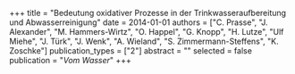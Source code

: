+++
title = "Bedeutung oxidativer Prozesse in der Trinkwasseraufbereitung und Abwasserreinigung"
date = 2014-01-01
authors = ["C. Prasse", "J. Alexander", "M. Hammers-Wirtz", "O. Happel", "G. Knopp", "H. Lutze", "Ulf Miehe", "J. Türk", "J. Wenk", "A. Wieland", "S. Zimmermann-Steffens", "K. Zoschke"]
publication_types = ["2"]
abstract = ""
selected = false
publication = "*Vom Wasser*"
+++

